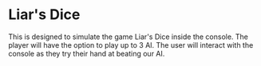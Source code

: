 # Liar's Dice
This is designed to simulate the game Liar's Dice inside the console.
The player will have the option to play up to 3 AI. The user will interact with the console as they try their hand at beating our AI.
